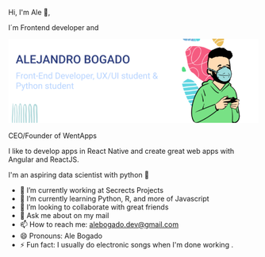 
Hi, I'm Ale 👋,

I´m Frontend developer and

![alt text](https://github.com/allexwentworthok/allexwentworthok/blob/master/Personal-Banner-small.png)


CEO/Founder of WentApps

I like to develop apps in React Native and create great web apps with Angular and ReactJS.

I'm an aspiring data scientist with python 🐍
 
- 🔭 I’m currently working at Secrects Projects
- 🌱 I’m currently learning Python, R, and more of Javascript
- 👯 I’m looking to collaborate with great friends
- 💬 Ask me about on my mail 
- 📫 How to reach me: alebogado.dev@gmail.com
- 😄 Pronouns: Ale Bogado
- ⚡ Fun fact: I usually do electronic songs when I'm done working .

